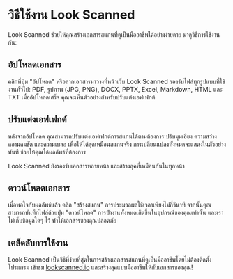 # วิธีใช้งาน Look Scanned

Look Scanned ช่วยให้คุณสร้างเอกสารสแกนที่ดูเป็นมืออาชีพได้อย่างง่ายดาย มาดูวิธีการใช้งานกัน:

## อัปโหลดเอกสาร

คลิกที่ปุ่ม "อัปโหลด" หรือลากเอกสารมาวางที่หน้าเว็บ Look Scanned รองรับไฟล์ทุกรูปแบบที่ใช้งานทั่วไป: PDF, รูปภาพ (JPG, PNG), DOCX, PPTX, Excel, Markdown, HTML และ TXT เมื่ออัปโหลดเสร็จ คุณจะเห็นตัวอย่างสำหรับปรับแต่งเอฟเฟกต์

## ปรับแต่งเอฟเฟกต์

หลังจากอัปโหลด คุณสามารถปรับแต่งเอฟเฟกต์การสแกนได้ตามต้องการ ปรับมุมเอียง ความสว่าง คอามคมชัด และความเบลอ เพื่อให้ได้ลุคเหมือนสแกนจริง การเปลี่ยนแปลงทั้งหมดจะแสดงในตัวอย่างทันที ช่วยให้คุณได้ผลลัพธ์ที่ต้องการ

Look Scanned ยังรองรับเอกสารหลายหน้า และสร้างลุคที่เหมือนกันในทุกหน้า

## ดาวน์โหลดเอกสาร

เมื่อพอใจกับผลลัพธ์แล้ว คลิก "สร้างสแกน" การประมวลผลใช้เวลาเพียงไม่กี่วินาที จากนั้นคุณสามารถบันทึกไฟล์ด้วยปุ่ม "ดาวน์โหลด" การปำงานทั้งหมดเกิดขึ้นในอุปกรณ์ของคุณเท่านั้น และเราไม่เก็บข้อมูลใดๆ ไว้ ทำให้เอกสารของคุณปลอดภัย

## เคล็ดลับการใช้งาน

Look Scanned เป็นวิธีที่ง่ายที่สุดในการสร้างเอกสารสแกนที่ดูเป็นมืออาชีพโดยไม่ต้องติดตั้งโปรแกรม เข้าชม [lookscanned.io](https://lookscanned.io) และสร้างลุคแบบมืออาชีพให้กับเอกสารของคุณ!
